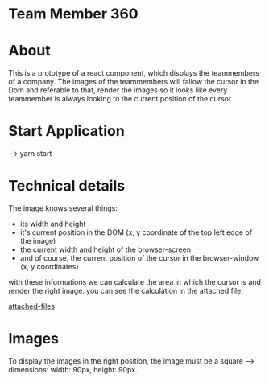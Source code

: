 # Team Member 360

# About

This is a prototype of a react component, which displays the teammembers of a company. 
The images of the teammembers will fallow the cursor in the Dom and referable to that,
render the images so it looks like every teammember is always looking to the current position of the cursor.

# Start Application

--> yarn start

# Technical details

The image knows several things:
- its width and height
- it's current position in the DOM (x, y coordinate of the top left edge of the image)
- the current width and height of the browser-screen
- and of course, the current position of the cursor in the browser-window (x, y coordinates)

with these informations we can calculate the area in which the cursor is and render the right image.
you can see the calculation in the attached file.

[attached-files](https://github.com/patbottarella/360/edit/master/Teampage_360-calculation.pdf)

# Images

To display the images in the right position, the image must be a square --> dimensions: width: 90px, height: 90px.
